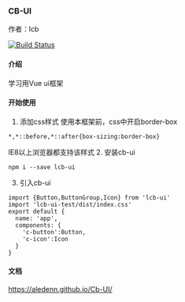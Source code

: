 ### CB-UI
作者：lcb

[![Build Status](https://www.travis-ci.org/Aledenn/Cb-UI.svg?branch=master)](https://www.travis-ci.org/Aledenn/Cb-UI)

#### 介绍
学习用Vue ui框架
#### 开始使用
1. 添加css样式
  使用本框架前，css中开启border-box
  ```
  *,*::before,*::after{box-sizing:border-box}
  ```
  IE8以上浏览器都支持该样式
2. 安装cb-ui
```
npm i --save lcb-ui
```

3. 引入cb-ui
```
import {Button,ButtonGroup,Icon} from 'lcb-ui'
import 'lcb-ui-test/dist/index.css'
export default {
  name: 'app',
  components: {
    'c-button':Button,
    'c-icon':Icon
  }
}
```
#### 文档

https://aledenn.github.io/Cb-UI/

